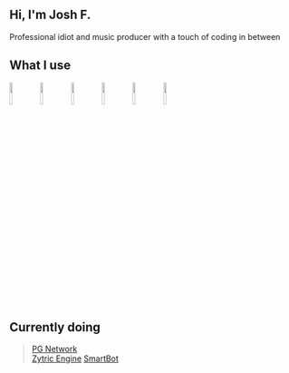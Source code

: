 ## Hi, I'm Josh F.
Professional idiot and music producer with a touch of coding in between

## What I use

<code><img width="10%"  src="https://cdn.jsdelivr.net/gh/devicons/devicon/icons/kotlin/kotlin-plain-wordmark.svg"/></code>
<code><img width="10%"  src="https://cdn.jsdelivr.net/gh/devicons/devicon/icons/python/python-original-wordmark.svg"/></code>
<code><img width="10%"  src="https://cdn.jsdelivr.net/gh/devicons/devicon/icons/html5/html5-original-wordmark.svg"/></code>
<code><img width="10%"  src="https://cdn.jsdelivr.net/gh/devicons/devicon/icons/css3/css3-original-wordmark.svg"/></code>
<code><img width="10%"  src="https://cdn.jsdelivr.net/gh/devicons/devicon/icons/javascript/javascript-original.svg"/></code>
<code><img width="10%"  src="https://cdn.jsdelivr.net/gh/devicons/devicon/icons/bootstrap/bootstrap-plain-wordmark.svg"/></code>

## Currently doing

> [PG Network](https://dsc.gg/earthlifesteal)    
> [Zytric Engine](https://engine.zytric.studios)
> [SmartBot](https://smartbot.zytric.studio)
